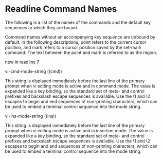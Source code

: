 # Readline Command Names


The following is a list of the names of the commands and the default key sequences to which they are bound.

Command names without an accompanying key sequence are unbound by default. 
In the following descriptions, point refers to the current cursor position, 
and mark refers to a cursor position saved by the set-mark command. 
The text between the point and mark is referred to as the region.

new in readline 7

vi-cmd-mode-string ((cmd))

This string is displayed immediately before the last line of the primary prompt when vi editing mode is active and in command mode. The value is expanded like a key  binding, so the standard set of meta- and control prefixes and backslash escape sequences is available. Use the \1 and \2 escapes to begin and end sequences of non-printing characters, which can be used to embed a terminal control sequence into the mode string.

vi-ins-mode-string ((ins))

This string is displayed immediately before the last line of the primary prompt when vi editing mode is active and in insertion mode. The value is expanded like a key binding, so the standard set of meta- and control prefixes and backslash escape  sequences is available. Use the \1 and \2 escapes to begin and end sequences of non-printing characters, which can be used to embed a terminal control sequence into the mode string.
